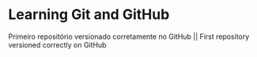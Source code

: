 # Learning Git and GitHub
 Primeiro repositório versionado corretamente no GitHub || First repository versioned correctly on GitHub
